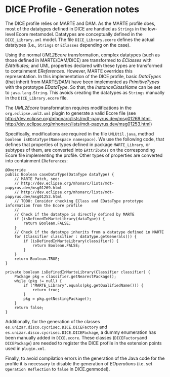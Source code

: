 # DICE Profile - Generation notes 

The DICE profile relies on MARTE and DAM.
As the MARTE profile does, most of the datatypes defined in DICE are handled as `Strings` in the low-level Ecore metamodel.
Datatypes are conceptually defined in the `DICE_Library.uml` model.
The file `DICE_Library.ecore` defines the actual datatypes (i.e., `Strings` or `EClasses` depending on the case).

Using the normal *UML2Ecore* transformation, complex datatypes (such as those defined in MARTE/DAM/DICE) are transformed to *EClasses* with *EAttributes*; and UML properties declared with these types are transformed to containment *EReferences*.
However, MARTE overrides this representation.
In this implementation of the DICE profile, basic *DataTypes* (that inherit from MARTE/DAM) have been implemented as *PrimitiveTypes* with the prototype *EDataType*. So that, the *instanceClassName* can be set to `java.lang.String`.
This avoids creating the datatypes as `Strings` manually in the `DICE_Library.ecore` file.

The *UML2Ecore* transformation requires modifications in the `org.eclipse.uml2.uml` plugin to generate a valid Ecore file (see http://dev.eclipse.org/mhonarc/lists/mdt-papyrus.dev/msg01269.html, http://dev.eclipse.org/mhonarc/lists/mdt-papyrus.dev/msg01253.html)

Specifically, modifications are required in the file `UMLUtil.java`, method `boolean isEDataType(Namespace namespace)`.
We use the following code, that defines that properties of types defined in package `MARTE_Library`, or subtypes of them, are converted into `EAttributes` on the corresponding Ecore file implementing the profile.
Other types of properties are converted into containment `EReferences`:

	@Override
	public Boolean caseDataType(DataType dataType) {
		// MARTE Patch, see:
		// http://dev.eclipse.org/mhonarc/lists/mdt-papyrus.dev/msg01269.html
		// http://dev.eclipse.org/mhonarc/lists/mdt-papyrus.dev/msg01253.html
		// TODO: Consider checking EClass and EDataType prototype information from the Ecore profile
		//
		// Check if the datatype is directly defined by MARTE
		if (isDefinedInMarteLibrary(dataType)) {
			return Boolean.FALSE;
		}
		// Check if the datatype inherits from a datatype defined in MARTE
		for (Classifier classifier : dataType.getGenerals()) {
			if (isDefinedInMarteLibrary(classifier)) {
				return Boolean.FALSE;
			}
		}
		return Boolean.TRUE;
	}

	private boolean isDefinedInMarteLibrary(Classifier classifier) {
		Package pkg = classifier.getNearestPackage();
		while (pkg != null) {
			if ("MARTE_Library".equals(pkg.getQualifiedName())) {
				return true;
			}
			pkg = pkg.getNestingPackage();
		}
		return false;
	}
    
Additionally, for the generation of the classes `es.unizar.disco.cycrisec.DICE.DICEFactory` and `es.unizar.disco.cycrisec.DICE.DICEPackage`, a dummy enumeration has been manually added in `DICE.ecore`.
These classes (`DICEFactory`and `DICEPackage`) are needed to register the DICE profile in the extension points used in `plugin.xml`.

Finally, to avoid compilation errors in the generation of the Java code for the profile it is necessary to disable the generation of *EOperations* (i.e. set `Operation Reflection` to `false` in DICE.genmodel).